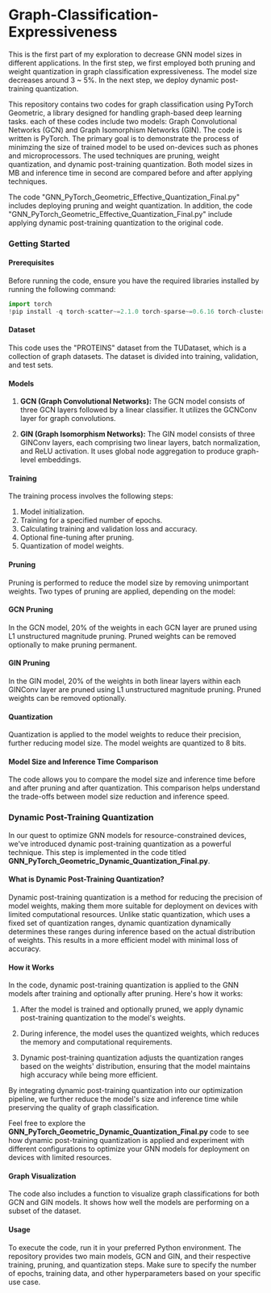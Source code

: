 # Graph-Classification-Expressiveness

This is the first part of my exploration to decrease GNN model sizes in different applications. In the first step, we first employed both pruning and weight quantization in  graph classification expressiveness. The model size decreases around 3 ~ 5%. In the next step, we deploy dynamic post-training quantization.

This repository contains two codes for graph classification using PyTorch Geometric, a library designed for handling graph-based deep learning tasks. each of these codes include two models: Graph Convolutional Networks (GCN) and Graph Isomorphism Networks (GIN). The code is written is PyTorch. The primary goal is to demonstrate the process of minimzing the size of trained model to be used on-devices such as phones and microprocessors. The used techniques are pruning, weight quantization, and dynamic post-training quantization. Both model sizes in MB and inference time in second are compared before and after applying techniques. 

The code "GNN_PyTorch_Geometric_Effective_Quantization_Final.py" includes deploying pruning and weight quantization. In addition, the code "GNN_PyTorch_Geometric_Effective_Quantization_Final.py" include applying dynamic post-training quantization to the original code.


### Getting Started

#### Prerequisites

Before running the code, ensure you have the required libraries installed by running the following command:

```python
import torch
!pip install -q torch-scatter~=2.1.0 torch-sparse~=0.6.16 torch-cluster~=1.6.0 torch-spline-conv~=1.2.1 torch-geometric==2.2.0 -f https://data.pyg.org/whl/torch-{torch.__version__}.html
```

#### Dataset
This code uses the "PROTEINS" dataset from the TUDataset, which is a collection of graph datasets. The dataset is divided into training, validation, and test sets.

#### Models
1. **GCN (Graph Convolutional Networks):** The GCN model consists of three GCN layers followed by a linear classifier. It utilizes the GCNConv layer for graph convolutions.

2. **GIN (Graph Isomorphism Networks):** The GIN model consists of three GINConv layers, each comprising two linear layers, batch normalization, and ReLU activation. It uses global node aggregation to produce graph-level embeddings.

#### Training
The training process involves the following steps:

1. Model initialization.
2. Training for a specified number of epochs.
3. Calculating training and validation loss and accuracy.
4. Optional fine-tuning after pruning.
5. Quantization of model weights.


#### Pruning
Pruning is performed to reduce the model size by removing unimportant weights. Two types of pruning are applied, depending on the model:

#### GCN Pruning
In the GCN model, 20% of the weights in each GCN layer are pruned using L1 unstructured magnitude pruning. Pruned weights can be removed optionally to make pruning permanent.

#### GIN Pruning
In the GIN model, 20% of the weights in both linear layers within each GINConv layer are pruned using L1 unstructured magnitude pruning. Pruned weights can be removed optionally.

#### Quantization
Quantization is applied to the model weights to reduce their precision, further reducing model size. The model weights are quantized to 8 bits.

#### Model Size and Inference Time Comparison
The code allows you to compare the model size and inference time before and after pruning and after quantization. This comparison helps understand the trade-offs between model size reduction and inference speed.

### Dynamic Post-Training Quantization

In our quest to optimize GNN models for resource-constrained devices, we've introduced dynamic post-training quantization as a powerful technique. This step is implemented in the code titled **GNN_PyTorch_Geometric_Dynamic_Quantization_Final.py**.

#### What is Dynamic Post-Training Quantization?

Dynamic post-training quantization is a method for reducing the precision of model weights, making them more suitable for deployment on devices with limited computational resources. Unlike static quantization, which uses a fixed set of quantization ranges, dynamic quantization dynamically determines these ranges during inference based on the actual distribution of weights. This results in a more efficient model with minimal loss of accuracy.

#### How it Works

In the code, dynamic post-training quantization is applied to the GNN models after training and optionally after pruning. Here's how it works:

1. After the model is trained and optionally pruned, we apply dynamic post-training quantization to the model's weights.

2. During inference, the model uses the quantized weights, which reduces the memory and computational requirements.

3. Dynamic post-training quantization adjusts the quantization ranges based on the weights' distribution, ensuring that the model maintains high accuracy while being more efficient.

By integrating dynamic post-training quantization into our optimization pipeline, we further reduce the model's size and inference time while preserving the quality of graph classification.

Feel free to explore the **GNN_PyTorch_Geometric_Dynamic_Quantization_Final.py** code to see how dynamic post-training quantization is applied and experiment with different configurations to optimize your GNN models for deployment on devices with limited resources.


#### Graph Visualization
The code also includes a function to visualize graph classifications for both GCN and GIN models. It shows how well the models are performing on a subset of the dataset.

#### Usage
To execute the code, run it in your preferred Python environment. The repository provides two main models, GCN and GIN, and their respective training, pruning, and quantization steps. Make sure to specify the number of epochs, training data, and other hyperparameters based on your specific use case.
